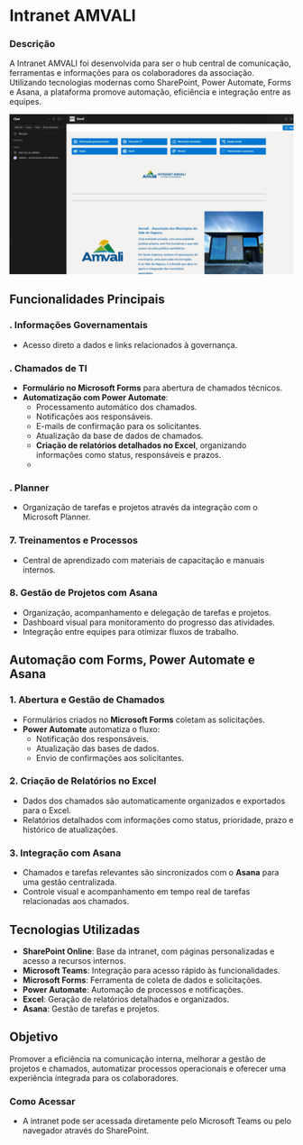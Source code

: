 # **Intranet AMVALI**

### **Descrição**
A Intranet AMVALI foi desenvolvida para ser o hub central de comunicação, ferramentas e informações para os colaboradores da associação. Utilizando tecnologias modernas como SharePoint, Power Automate, Forms e Asana, a plataforma promove automação, eficiência e integração entre as equipes.


![Imagem do Projeto](https://github.com/Jeaneoliveira/intranet-amvali/blob/main/Home-intranet.png?raw=true)

## **Funcionalidades Principais**

### **. Informações Governamentais**
- Acesso direto a dados e links relacionados à governança.

### **. Chamados de TI**
- **Formulário no Microsoft Forms** para abertura de chamados técnicos.
- **Automatização com Power Automate**:
  - Processamento automático dos chamados.
  - Notificações aos responsáveis.
  - E-mails de confirmação para os solicitantes.
  - Atualização da base de dados de chamados.
  - **Criação de relatórios detalhados no Excel**, organizando informações como status, responsáveis e prazos.
  - 

### **. Planner**
- Organização de tarefas e projetos através da integração com o Microsoft Planner.

### **7. Treinamentos e Processos**
- Central de aprendizado com materiais de capacitação e manuais internos.

### **8. Gestão de Projetos com Asana**
- Organização, acompanhamento e delegação de tarefas e projetos.
- Dashboard visual para monitoramento do progresso das atividades.
- Integração entre equipes para otimizar fluxos de trabalho.


## **Automação com Forms, Power Automate e Asana**

### **1. Abertura e Gestão de Chamados**
- Formulários criados no **Microsoft Forms** coletam as solicitações.
- **Power Automate** automatiza o fluxo:
  - Notificação dos responsáveis.
  - Atualização das bases de dados.
  - Envio de confirmações aos solicitantes.

### **2. Criação de Relatórios no Excel**
- Dados dos chamados são automaticamente organizados e exportados para o Excel.
- Relatórios detalhados com informações como status, prioridade, prazo e histórico de atualizações.

### **3. Integração com Asana**
- Chamados e tarefas relevantes são sincronizados com o **Asana** para uma gestão centralizada.
- Controle visual e acompanhamento em tempo real de tarefas relacionadas aos chamados.


## **Tecnologias Utilizadas**
- **SharePoint Online**: Base da intranet, com páginas personalizadas e acesso a recursos internos.
- **Microsoft Teams**: Integração para acesso rápido às funcionalidades.
- **Microsoft Forms**: Ferramenta de coleta de dados e solicitações.
- **Power Automate**: Automação de processos e notificações.
- **Excel**: Geração de relatórios detalhados e organizados.
- **Asana**: Gestão de tarefas e projetos.


## **Objetivo**
Promover a eficiência na comunicação interna, melhorar a gestão de projetos e chamados, automatizar processos operacionais e oferecer uma experiência integrada para os colaboradores.


### **Como Acessar**
- A intranet pode ser acessada diretamente pelo Microsoft Teams ou pelo navegador através do SharePoint.
